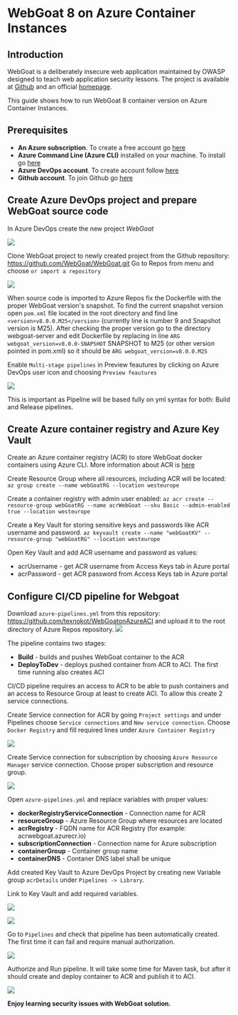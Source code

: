 # WebGoat 8 on Azure Container Instances

## Introduction

WebGoat is a deliberately insecure web application maintained by OWASP designed to teach web application security lessons. The project is available at [Github](https://github.com/WebGoat/WebGoat) and an official [homepage](https://www.owasp.org/index.php/Category:OWASP_WebGoat_Project).

This guide shows how to run WebGoat 8 container version on Azure Container Instances.

## Prerequisites

* **An Azure subscription**. To create a free account go [here](https://azure.microsoft.com/en-gb/free/?utm_source=jeliknes&utm_medium=blog&utm_campaign=storage&WT.mc_id=storage-blog-jeliknes)
* **Azure Command Line (Azure CLI)** installed on your machine. To install go [here](https://docs.microsoft.com/en-us/cli/azure/install-azure-cli?view=azure-cli-latest)
* **Azure DevOps account**. To create account follow [here](https://azure.microsoft.com/en-in/services/devops/pipelines/)
* **Github account**. To join Github go [here](https://github.com/join) 

## Create Azure DevOps project and prepare WebGoat source code

In Azure DevOps create the new project *WebGoat*

![](https://githubpictures.blob.core.windows.net/webgoataci/CreateProject.png)

Clone WebGoat project to newly created project from the Github repository: https://github.com/WebGoat/WebGoat.git
Go to Repos from menu and choose `or import a repository`

![](https://githubpictures.blob.core.windows.net/webgoataci/ImportProject.png)

When source code is imported to Azure Repos fix the Dockerfile with the proper WebGoat version's snapshot. To find the current snapshot version open `pom.xml` file located in the root directory and find line `<version>v8.0.0.M25</version>` (currently line is number 9 and Snapshot version is M25). After checking the proper version go to the directory webgoat-server and edit Dockerfile by replacing in line `ARG webgoat_version=v8.0.0-SNAPSHOT` SNAPSHOT to M25 (or other version pointed in pom.xml) so it should be `ARG webgoat_version=v8.0.0.M25`

Enable `Multi-stage pipelines` in Preview feautures by clicking on Azure DevOps user icon and choosing `Preview feautures`

![](https://githubpictures.blob.core.windows.net/webgoataci/PreviewFeauture.png)

This is important as Pipeline will be based fully on yml syntax for both: Build and Release pipelines.

## Create Azure container registry and Azure Key Vault

Create an Azure container registry (ACR) to store WebGoat docker containers using Azure CLI. More information about ACR is [here](https://docs.microsoft.com/en-us/azure/container-registry/)

Create Resource Group where all resources, including ACR will be located:
`az group create --name webGoatRG --location westeurope`

Create a container registry with admin user enabled:
`az acr create --resource-group webGoatRG --name acrWebGoat --sku Basic --admin-enabled true --location westeurope`

Create a Key Vault for storing sensitive keys and passwords like ACR username and password.
`az keyvault create --name "webGoatKV" --resource-group "webGoatRG" --location westeurope`

Open Key Vault and add ACR username and password as values:
* acrUsername - get ACR username from Access Keys tab in Azure portal
* acrPassword - get ACR password from Access Keys tab in Azure portal

## Configure CI/CD pipeline for Webgoat

Download `azure-pipelines.yml` from this repository: https://github.com/texnokot/WebGoatonAzureACI and upload it to the root directory of Azure Repos repository.
![](https://githubpictures.blob.core.windows.net/webgoataci/CommitPipeline.png)

The pipeline contains two stages:

* **Build** - builds and pushes WebGoat container to the ACR
* **DeployToDev** - deploys pushed container from ACR to ACI. The first time running also creates ACI

CI/CD pipeline requires an access to ACR to be able to push containers and an access to Resource Group at least to create ACI. To allow this create 2 service connections.

Create Service connection for ACR by going `Project settings` and under Pipelines choose `Service connections` and `New service connection`. Choose `Docker Registry` and fill required lines under `Azure Container Registry`

![](https://githubpictures.blob.core.windows.net/webgoataci/acrConnection.png)

Create Service connection for subscription by choosing `Azure Resource Manager` service connection. Choose proper subscription and resource group.

![](https://githubpictures.blob.core.windows.net/webgoataci/subscConnection.png)

Open `azure-pipelines.yml` and replace variables with proper values:

* **dockerRegistryServiceConnection** - Connection name for ACR
* **resourceGroup** - Azure Resource Group where resources are located
* **acrRegistry** - FQDN name for ACR Registry (for example: acrwebgoat.azurecr.io)
* **subscriptionConnection** - Connection name for Azure subscription
* **containerGroup** - Container group name
* **containerDNS** - Contaner DNS label shall be unique
  
Add created Key Vault to Azure DevOps Project by creating new Variable group `acrDetails` under `Pipelines -> Library`.

Link to Key Vault and add required variables.

![](https://githubpictures.blob.core.windows.net/webgoataci/linkAKV.png)

![](https://githubpictures.blob.core.windows.net/webgoataci/getAKV.png)

Go to `Pipelines` and check that pipeline has been automatically created. The first time it can fail and require manual authorization.

![](https://githubpictures.blob.core.windows.net/webgoataci/authorize.png)

Authorize and Run pipeline. It will take some time for Maven task, but after it should create and deploy container to ACR and publish it to ACI. 

![](https://githubpictures.blob.core.windows.net/webgoataci/build.png)


**Enjoy learning security issues with WebGoat solution.**